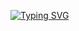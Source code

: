 [![Typing SVG](https://readme-typing-svg.herokuapp.com?size=30&duration=4500&background=cfcfcf&color=000000&width=300&lines=%F0%9F%A6%81안녕하세요!%F0%9F%A6%81+)](https://git.io/typing-svg)



